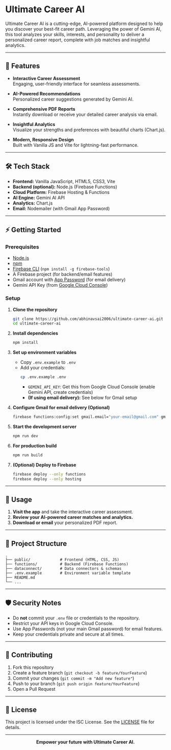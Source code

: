 # Ultimate Career AI

Ultimate Career AI is a cutting-edge, AI-powered platform designed to help you discover your best-fit career path. Leveraging the power of Gemini AI, this tool analyzes your skills, interests, and personality to deliver a personalized career report, complete with job matches and insightful analytics.

---

## 🚀 Features

- **Interactive Career Assessment**  
  Engaging, user-friendly interface for seamless assessments.

- **AI-Powered Recommendations**  
  Personalized career suggestions generated by Gemini AI.

- **Comprehensive PDF Reports**  
  Instantly download or receive your detailed career analysis via email.

- **Insightful Analytics**  
  Visualize your strengths and preferences with beautiful charts (Chart.js).

- **Modern, Responsive Design**  
  Built with Vanilla JS and Vite for lightning-fast performance.

---

## 🛠️ Tech Stack

- **Frontend:** Vanilla JavaScript, HTML5, CSS3, Vite
- **Backend (optional):** Node.js (Firebase Functions)
- **Cloud Platform:** Firebase Hosting & Functions
- **AI Engine:** Gemini AI API
- **Analytics:** Chart.js
- **Email:** Nodemailer (with Gmail App Password)

---

## ⚡ Getting Started

### Prerequisites

- [Node.js](https://nodejs.org/)
- [npm](https://www.npmjs.com/)
- [Firebase CLI](https://firebase.google.com/docs/cli) (`npm install -g firebase-tools`)
- A Firebase project (for backend/email features)
- Gmail account with [App Password](https://support.google.com/mail/answer/185833) (for email delivery)
- Gemini API Key (from [Google Cloud Console](https://console.cloud.google.com))

### Setup

1. **Clone the repository**
    ```bash
    git clone https://github.com/abhinavsai2006/ultimate-career-ai.git
    cd ultimate-career-ai
    ```

2. **Install dependencies**
    ```bash
    npm install
    ```

3. **Set up environment variables**
    - Copy `.env.example` to `.env`
    - Add your credentials:
      ```bash
      cp .env.example .env
      ```
      - `GEMINI_API_KEY`: Get this from Google Cloud Console (enable Gemini API, create credentials)
      - **(If using email delivery):** See below for Gmail setup

4. **Configure Gmail for email delivery (Optional)**
    ```bash
    firebase functions:config:set gmail.email="your-email@gmail.com" gmail.password="your-app-password"
    ```

5. **Start the development server**
    ```bash
    npm run dev
    ```

6. **For production build**
    ```bash
    npm run build
    ```

7. **(Optional) Deploy to Firebase**
    ```bash
    firebase deploy --only functions
    firebase deploy --only hosting
    ```

---

## 📝 Usage

1. **Visit the app** and take the interactive career assessment.
2. **Review your AI-powered career matches and analytics.**
3. **Download or email** your personalized PDF report.

---

## 📁 Project Structure

```
.
├── public/             # Frontend (HTML, CSS, JS)
├── functions/          # Backend (Firebase Functions)
├── dataconnect/        # Data connectors & schemas
├── .env.example        # Environment variable template
├── README.md
└── ...
```

---

## 🛡️ Security Notes

- Do **not** commit your `.env` file or credentials to the repository.
- Restrict your API keys in Google Cloud Console.
- Use App Passwords (not your main Gmail password) for email features.
- Keep your credentials private and secure at all times.

---

## 🤝 Contributing

1. Fork this repository
2. Create a feature branch (`git checkout -b feature/YourFeature`)
3. Commit your changes (`git commit -m "Add new feature"`)
4. Push to your branch (`git push origin feature/YourFeature`)
5. Open a Pull Request

---

## 🪪 License

This project is licensed under the ISC License. See the [LICENSE](LICENSE) file for details.

---

<p align="center">
  <b>Empower your future with Ultimate Career AI.</b>
</p>

